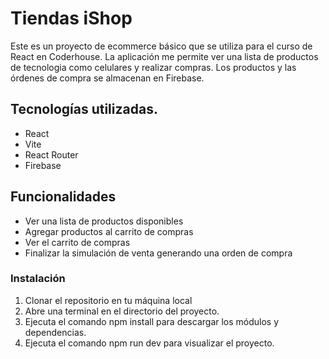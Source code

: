 # Tiendas iShop
Este es un proyecto de ecommerce básico que se utiliza para el curso de React en Coderhouse. La aplicación me permite ver una lista de productos de tecnologia como celulares y realizar compras. Los productos y las órdenes de compra se almacenan en Firebase. 

## Tecnologías utilizadas. 
- React
- Vite
- React Router
- Firebase

## Funcionalidades
- Ver una lista de productos disponibles
- Agregar productos al carrito de compras
- Ver el carrito de compras
- Finalizar la simulación de venta generando una orden de compra

### Instalación
1. Clonar el repositorio en tu máquina local
2. Abre una terminal en el directorio del proyecto. 
3. Ejecuta el comando npm install para descargar los módulos y dependencias. 
4. Ejecuta el comando npm run dev para visualizar el proyecto. 
